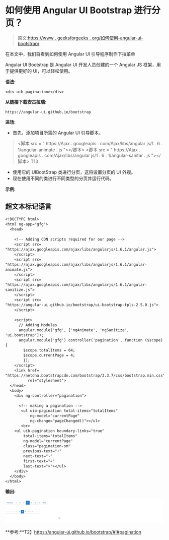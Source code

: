 # 如何使用 Angular UI Bootstrap 进行分页？

> 原文:[https://www . geeksforgeeks . org/如何使用-angular-ui-bootstrap/](https://www.geeksforgeeks.org/how-to-make-pagination-using-angular-ui-bootstrap/)

在本文中，我们将看到如何使用 Angular UI 引导程序制作下拉菜单

Angular UI Bootstrap 是 Angular UI 开发人员创建的一个 Angular JS 框架，用于提供更好的 UI，可以轻松使用。

**语法:**

```
<div uib-pagination></div>
```

**从链接下载安古拉瑞:**

```
https://angular-ui.github.io/bootstrap
```

**进场:**

*   首先，添加项目所需的 Angular UI 引导脚本。

> <脚本 src = " https://Ajax . googleapis . com/Ajax/libs/angular js/1 . 6 . 1/angular-animate . js "></脚本>
> <脚本 src = " https://Ajax . googleapis . com/Ajax/libs/angular js/1 . 6 . 1/angular-sanitar . js "></脚本>
> T13

*   使用它的 UIBootStrap 类进行分页，这将设置分页的 UI 外观。
*   现在使用不同的类进行不同类型的分页并运行代码。

**示例:**

## 超文本标记语言

```
<!DOCTYPE html>
<html ng-app="gfg">
  <head>

    <!-- Adding CDN scripts required for our page -->
    <script src=
"https://ajax.googleapis.com/ajax/libs/angularjs/1.6.1/angular.js">
    </script>
    <script src=
"https://ajax.googleapis.com/ajax/libs/angularjs/1.6.1/angular-animate.js">
    </script>
    <script src=
"https://ajax.googleapis.com/ajax/libs/angularjs/1.6.1/angular-sanitize.js">
    </script>
    <script src=
"https://angular-ui.github.io/bootstrap/ui-bootstrap-tpls-2.5.0.js">
    </script>

    <script>
      // Adding Modules
      angular.module('gfg', ['ngAnimate', 'ngSanitize', 'ui.bootstrap']);
      angular.module('gfg').controller('pagination', function ($scope) {
        $scope.totalItems = 64;
        $scope.currentPage = 4;
        });
    </script>
    <link href=
"https://netdna.bootstrapcdn.com/bootstrap/3.3.7/css/bootstrap.min.css"
          rel="stylesheet">
  </head>
  <body>
    <div ng-controller="pagination">

      <!-- making a pagination -->
       <ul uib-pagination total-items="totalItems" 
           ng-model="currentPage" 
           ng-change="pageChanged()"></ul>
       <br>
    <ul uib-pagination boundary-links="true" 
        total-items="totalItems" 
        ng-model="currentPage" 
        class="pagination-sm" 
        previous-text="‹" 
        next-text="›" 
        first-text="«" 
        last-text="»"></ul>
    </div>
  </body>
</html>
```

**输出:**

![](img/0d4f8f95193a300a0e91a97f3f8a8137.png)

**参考:**T2】https://angular-ui.github.io/bootstrap/#!#pagination